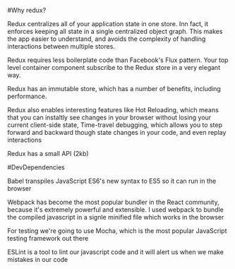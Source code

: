 #Why redux?

Redux centralizes all of your application state in one store. Inn fact, it enforces keeping all state in a single centralized object graph. This makes the app easier to understand, and avoids the complexity of handling interactions between multiple stores.

Redux requires less boilerplate code than Facebook's Flux pattern. Your top level container component subscribe to the Redux store in a very elegant way.

Redux has an immutable store, which has a number of benefits, including performance.

Redux also enables interesting features like Hot Reloading, which means that you can instaltly see changes in your browser without losing your current client-side state, Time-travel debugging, which allows you to step forward and backward though state changes in your code, and even replay interactions

Redux has a small API (2kb)

#DevDependencies

Babel transpiles JavaScript ES6's new syntax to ES5 so it can run in the browser

Webpack has become the most popular bundler in the React community, because it's extremely powerful and extensible. I used webpack to bundle the compiled javascript in a signle minified file which works in the browser

For testing we're going to use Mocha, which is the most popular JavaScript testing framework out there

ESLint is a tool to lint our javascript code and it will alert us when we make mistakes in our code